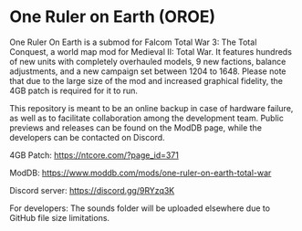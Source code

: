 # One Ruler on Earth (OROE)

One Ruler On Earth is a submod for Falcom Total War 3: The Total Conquest, a world map mod for Medieval II: Total War. It features hundreds of new units with completely overhauled models, 9 new factions, balance adjustments, and a new campaign set between 1204 to 1648. Please note that due to the large size of the mod and increased graphical fidelity, the 4GB patch is required for it to run.

This repository is meant to be an online backup in case of hardware failure, as well as to facilitate collaboration among the development team. Public previews and releases can be found on the ModDB page, while the developers can be contacted on Discord.

4GB Patch: https://ntcore.com/?page_id=371

ModDB: https://www.moddb.com/mods/one-ruler-on-earth-total-war

Discord server: https://discord.gg/9RYzq3K

For developers: The sounds folder will be uploaded elsewhere due to GitHub file size limitations.
